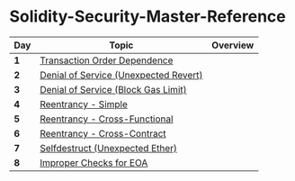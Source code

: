 # Solidity-Security-Master-Reference

Day | Topic | Overview
--- | --- | ---
**1** | [Transaction Order Dependence](/days/day1.md) |
**2** | [Denial of Service (Unexpected Revert)](/days/day2.md) |
**3** | [Denial of Service (Block Gas Limit)](/days/day3.md) |
**4** | [Reentrancy - Simple](/days/day4.md) |
**5** | [Reentrancy - Cross-Functional](/days/day5.md) |
**6** | [Reentrancy - Cross-Contract](/days/day6.md) |
**7** | [Selfdestruct (Unexpected Ether)](/days/day7.md) |
**8** | [Improper Checks for EOA](/days/day8.md) |
